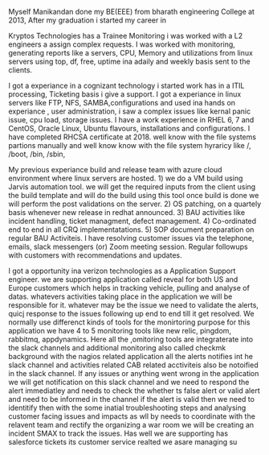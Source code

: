 Myself Manikandan done my BE(EEE) from bharath engineering College at 2013, After my graduation i started my career in

Kryptos Technologies has a Trainee Monitoring i was worked with a L2 engineers a assign complex requests. I was worked with monitoring, generating reports like a servers, CPU, Memory and utilizations from linux servers using top, df, free, uptime ina adaily and weekly basis sent to the clients.

I got a experiance in a cognizant technology i started work has in a ITIL processing, Ticketing basis i give a support. I got a experiance in linux servers like FTP, NFS, SAMBA,configurations and used ina hands on experiance , user administration, i saw a complex issues like kernal panic issue, cpu load, storage issues.  I have a work experience in RHEL 6, 7 and CentOS, Oracle Linux, Ubuntu flavours, installations and configurations. I have completed RHCSA certificate at 2018. well know with the file systems partions manually and well know know with the file system hyraricy like /, /boot, /bin, /sbin,

My previous experiance build and release team with azure cloud environment where linux servers are hosted.  1) we do a VM build using Jarvis automation tool. we will get the required inputs from the client using the build template and will do the build using this tool once build is done we will perform the post validations on the server.  2) OS patching, on a quartely basis whenever new release in redhat announced.  3) BAU activities like incident handling, ticket managment, defect management.  4) Co-ordinated end to end in all CRQ implementatations.  5) SOP document preparation on regular BAU Activiteis.    I have resolving customer issues via the telephone, emails, slack messengers (or) Zoom meeting session.  Regular followups with customers with recommendations and updates.

I got a opportunity ina verizon technologies as a Application Support engineer.  we are supporting application called reveal for both US and Europe customers which  helps in tracking vehicle, pulling and analyse of datas.  whatevers activities taking place in the application we will be responsible for it.  whatever may be the issue we need to validate the alerts, quicj response to the issues following up end to end till it get resolved.  We normally use differenct kinds of tools for the monirtoring purpose for this application we have 4 to 5 monitoring tools like new relic, pingdom, rabbitmq, appdynamics. Here all the ,omitoring tools are integraterate into the slack channels and additional monitoring also called checkmk background with the nagios related application all the alerts notifies int he slack channel and activities related CAB related acctiviteis also be notoified in the slack channel.  If any issues or anything went wrong in the application we will get notification on this slack channel and we need to respond the alert immediatley and needs to check the whether ts false alert or valid alert and need to be informed in the channel if the alert is valid then we need to identitify then with the some inatial troubleshooting steps and analysing customer facing issues and impacts as wll by needs to coordinate with the relavent team and rectify the organizing a war room we will be creating an incident SMAX to track the issues.   Has well we are supporting has salesforce tickets its customer service realted we asare managing su
